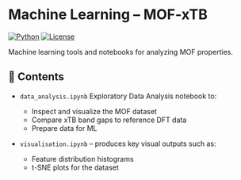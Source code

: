 # Machine Learning – MOF‑xTB

[![Python](https://img.shields.io/badge/python-3.7%2B-blue.svg)](https://www.python.org/)
[![License](https://img.shields.io/github/license/AshnaJose/MOF-xTB)](https://github.com/AshnaJose/MOF-xTB/blob/main/LICENSE)

Machine learning tools and notebooks for analyzing MOF properties.

## 📂 Contents

- `data_analysis.ipynb` 
  Exploratory Data Analysis notebook to:
  - Inspect and visualize the MOF dataset
  - Compare xTB band gaps to reference DFT data
  - Prepare data for ML 

- `visualisation.ipynb` – produces key visual outputs such as:
  - Feature distribution histograms  
  - t-SNE plots for the dataset




